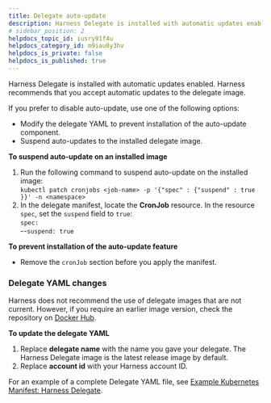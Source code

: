 ```yaml
---
title: Delegate auto-update
description: Harness Delegate is installed with automatic updates enabled. Harness recommends that you accept automatic updates to the delegate image. If you prefer to disable auto-update, use one of the followin…
# sidebar_position: 2
helpdocs_topic_id: iusry91f4u
helpdocs_category_id: m9iau0y3hv
helpdocs_is_private: false
helpdocs_is_published: true
---
```


Harness Delegate is installed with automatic updates enabled. Harness recommends that you accept automatic updates to the delegate image. 

If you prefer to disable auto-update, use one of the following options:

* Modify the delegate YAML to prevent installation of the auto-update component.
* Suspend auto-updates to the installed delegate image.

**To suspend auto-update on an installed image**

1. Run the following command to suspend auto-update on the installed image:  
`kubectl patch cronjobs <job-name> -p '{"spec" : {"suspend" : true }}' -n <namespace>`
2. In the delegate manifest, locate the **CronJob** resource. In the resource `spec`, set the `suspend` field to `true`:   
`spec:`  
--`suspend: true`

**To prevent installation of the auto-update feature**

* Remove the `cronJob` section before you apply the manifest.

### Delegate YAML changes

Harness does not recommend the use of delegate images that are not current. However, if you require an earlier image version, check the repository on [Docker Hub](https://hub.docker.com/).

**To update the delegate YAML**

1. Replace **delegate name** with the name you gave your delegate. The Harness Delegate image is the latest release image by default.
2. Replace **account id** with your Harness account ID.

For an example of a complete Delegate YAML file, see [Example Kubernetes Manifest: Harness Delegate](/docs/platform/2_Delegates/delegate-reference/example-kubernetes-manifest-harness-delegate.md).

